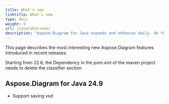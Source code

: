 ```yaml
---
title: What's new
linktitle: What's new
type: docs
weight: 5
url: /java/whatsnew/
description: "Aspose.Diagram for Java expands and enhances daily. On this page, you can learn about the huge and most interesting features of the product."
---
```


This page describes the most interesting new Aspose.Diagram features introduced in recent releases.

Starting from 22.6, the Dependency in the pom.xml of the maven project needs to delete the classifier section

## Aspose.Diagram for Java 24.9

* Support saving vsd

